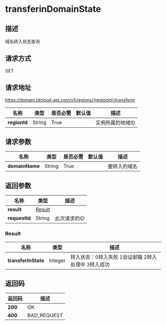 # transferinDomainState


## 描述
域名转入状态查询

## 请求方式
GET

## 请求地址
https://domain.jdcloud-api.com/v1/regions/{regionId}/transferin

|名称|类型|是否必需|默认值|描述|
|---|---|---|---|---|
|**regionId**|String|True| |实例所属的地域ID|

## 请求参数
|名称|类型|是否必需|默认值|描述|
|---|---|---|---|---|
|**domainName**|String|True| |要转入的域名|


## 返回参数
|名称|类型|描述|
|---|---|---|
|**result**|[Result](#result)| |
|**requestId**|String|此次请求的ID|

### <div id="Result">Result</div>
|名称|类型|描述|
|---|---|---|
|**transferInState**|Integer|转入状态：0转入失败 1验证邮箱 2转入处理中 3转入成功|

## 返回码
|返回码|描述|
|---|---|
|**200**|OK|
|**400**|BAD_REQUEST|
